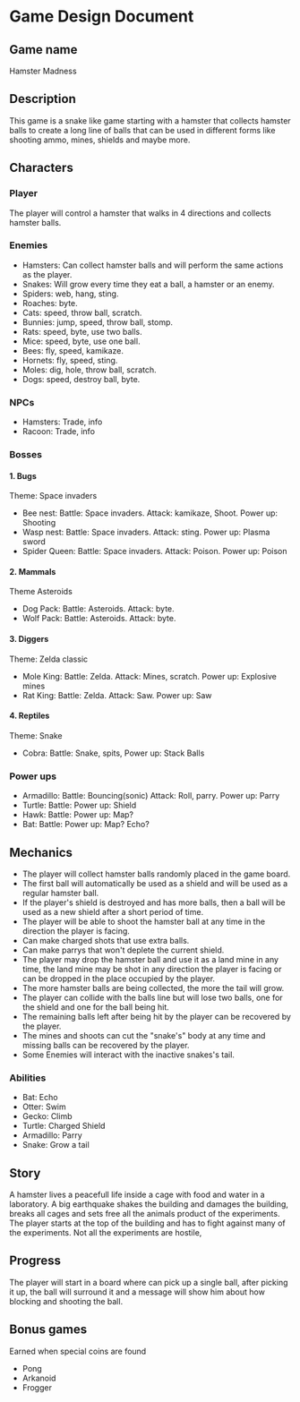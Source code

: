# Game Design Document

## Game name 
Hamster Madness

## Description
This game is a snake like game starting with a hamster that collects hamster balls to create a long line of balls that can be used in different forms like shooting ammo, mines, shields and maybe more.

## Characters

### Player 
The player will control a hamster that walks in 4 directions and collects hamster balls.

### Enemies 
- Hamsters: Can collect hamster balls and will perform the same actions as the player.
- Snakes: Will grow every time they eat a ball, a hamster or an enemy.
- Spiders: web, hang, sting.
- Roaches: byte.
- Cats: speed, throw ball, scratch.
- Bunnies: jump, speed, throw ball, stomp.
- Rats: speed, byte, use two balls.
- Mice: speed, byte, use one ball.
- Bees: fly, speed, kamikaze.
- Hornets: fly, speed, sting.
- Moles: dig, hole, throw ball, scratch.
- Dogs: speed, destroy ball, byte.

### NPCs
- Hamsters: Trade, info
- Racoon: Trade, info


### Bosses
#### 1. Bugs
Theme: Space invaders
- Bee nest:     Battle: Space invaders. Attack: kamikaze, Shoot. Power up: Shooting
- Wasp nest:    Battle: Space invaders. Attack: sting.           Power up: Plasma sword
- Spider Queen: Battle: Space invaders. Attack: Poison.          Power up: Poison

#### 2. Mammals
Theme Asteroids
- Dog Pack:     Battle: Asteroids.      Attack: byte.
- Wolf Pack:    Battle: Asteroids.      Attack: byte.

#### 3. Diggers
Theme: Zelda classic
- Mole King:    Battle: Zelda.          Attack: Mines, scratch.  Power up: Explosive mines
- Rat King:     Battle: Zelda.          Attack: Saw.             Power up: Saw

#### 4. Reptiles
Theme: Snake
- Cobra:        Battle: Snake, spits,                            Power up: Stack Balls

### Power ups

- Armadillo:    Battle: Bouncing(sonic) Attack: Roll, parry.     Power up: Parry
- Turtle:       Battle:                                          Power up: Shield
- Hawk:         Battle:                                          Power up: Map?
- Bat:          Battle:                                          Power up: Map? Echo?


## Mechanics
- The player will collect hamster balls randomly placed in the game board.
- The first ball will automatically be used as a shield and will be used as a regular hamster ball.
- If the player's shield is destroyed and has more balls, then a ball will be used as a new shield after a short period of time.
- The player will be able to shoot the hamster ball at any time in the direction the player is facing.
- Can make charged shots that use extra balls.
- Can make parrys that won't deplete the current shield.
- The player may drop the hamster ball and use it as a land mine in any time, the land mine may be shot in any direction the player is facing or can be dropped in the place occupied by the player.
- The more hamster balls are being collected, the more the tail will grow.
- The player can collide with the balls line but will lose two balls, one for the shield and one for the ball being hit.
- The remaining balls left after being hit by the player can be recovered by the player.
- The mines and shoots can cut the "snake's" body at any time and missing balls can be recovered by the player.
- Some Enemies will interact with the inactive snakes's tail.

### Abilities
- Bat: Echo
- Otter: Swim
- Gecko: Climb
- Turtle: Charged Shield
- Armadillo: Parry
- Snake: Grow a tail


## Story
A hamster lives a peacefull life inside a cage with food and water in a laboratory. A big earthquake shakes the building and damages the building, breaks all cages and sets free all the animals product of the experiments.
The player starts at the top of the building and has to fight against many of the experiments. Not all the experiments are hostile, 


## Progress
The player will start in a board where can pick up a single ball, after picking it up, the ball will surround it and a message will show him about how blocking and shooting the ball. 


## Bonus games
Earned when special coins are found
- Pong
- Arkanoid
- Frogger
